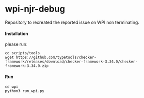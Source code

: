 # wpi-njr-debug
Repository to recreated the reported issue on WPI non terminating.


#### Installation
please run:
```
cd scripts/tools
wget https://github.com/typetools/checker-framework/releases/download/checker-framework-3.34.0/checker-framework-3.34.0.zip
```


#### Run
```
cd wpi
python3 run_wpi.py
```
